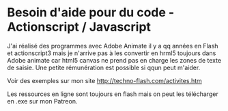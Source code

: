 # Besoin d'aide pour du code - Actionscript / Javascript
J'ai réalisé des programmes avec Adobe Animate il y a qq années en Flash et actionscript3 mais je n'arrive pas à les convertir en hrml5 toujours dans Adobe animate car html5 canvas ne prend pas en charge les zones de texte de saisie. Une petite rémunération est possible si qqun peut m'aider.

Voir des exemples sur mon site http://techno-flash.com/activites.htm

Les ressources en ligne sont toujours en flash mais on peut les télécharger en .exe sur mon Patreon.
